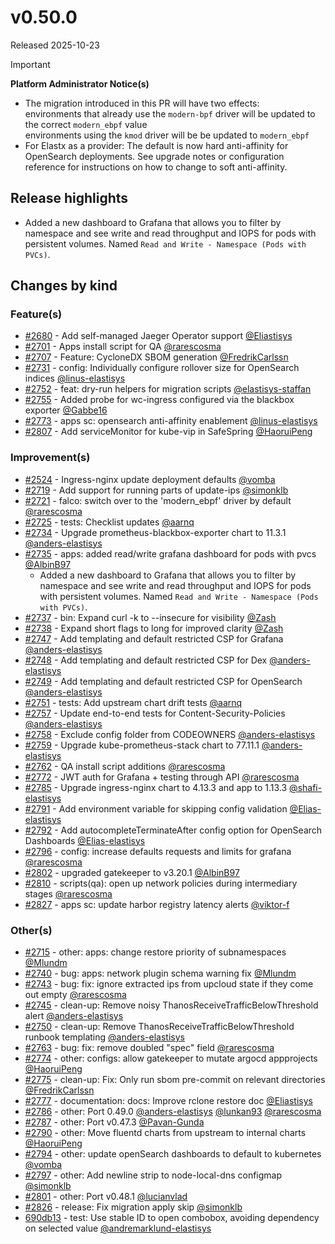 # v0.50.0

Released 2025-10-23
<!-- -->
> [!IMPORTANT]
> **Platform Administrator Notice(s)**
> - The migration introduced in this PR will have two effects:<br>environments that already use the `modern-bpf` driver will be updated to the correct `modern_ebpf` value<br>environments using the `kmod` driver will be be updated to `modern_ebpf`
> - For Elastx as a provider: The default is now hard anti-affinity for OpenSearch deployments. See upgrade notes or configuration reference for instructions on how to change to soft anti-affinity.

## Release highlights

- Added a new dashboard to Grafana that allows you to filter by namespace and see write and read throughput and IOPS for pods with persistent volumes. Named `Read and Write - Namespace (Pods with PVCs)`.

## Changes by kind

### Feature(s)

- [#2680](https://github.com/elastisys/compliantkubernetes-apps/pull/2680) - Add self-managed Jaeger Operator support [@Eliastisys](https://github.com/Eliastisys)
- [#2701](https://github.com/elastisys/compliantkubernetes-apps/pull/2701) - Apps install script for QA [@rarescosma](https://github.com/rarescosma)
- [#2707](https://github.com/elastisys/compliantkubernetes-apps/pull/2707) - Feature: CycloneDX SBOM generation [@FredrikCarlssn](https://github.com/FredrikCarlssn)
- [#2731](https://github.com/elastisys/compliantkubernetes-apps/pull/2731) - config: Individually configure rollover size for OpenSearch indices [@linus-elastisys](https://github.com/linus-elastisys)
- [#2752](https://github.com/elastisys/compliantkubernetes-apps/pull/2752) - feat: dry-run helpers for migration scripts [@elastisys-staffan](https://github.com/elastisys-staffan)
- [#2755](https://github.com/elastisys/compliantkubernetes-apps/pull/2755) - Added probe for wc-ingress configured via the blackbox exporter [@Gabbe16](https://github.com/Gabbe16)
- [#2773](https://github.com/elastisys/compliantkubernetes-apps/pull/2773) - apps sc: opensearch anti-affinity enablement [@linus-elastisys](https://github.com/linus-elastisys)
- [#2807](https://github.com/elastisys/compliantkubernetes-apps/pull/2807) - Add serviceMonitor for kube-vip in SafeSpring [@HaoruiPeng](https://github.com/HaoruiPeng)

### Improvement(s)

- [#2524](https://github.com/elastisys/compliantkubernetes-apps/pull/2524) - Ingress-nginx update deployment defaults [@vomba](https://github.com/vomba)
- [#2719](https://github.com/elastisys/compliantkubernetes-apps/pull/2719) - Add support for running parts of update-ips [@simonklb](https://github.com/simonklb)
- [#2721](https://github.com/elastisys/compliantkubernetes-apps/pull/2721) - falco: switch over to the 'modern_ebpf' driver by default [@rarescosma](https://github.com/rarescosma)
- [#2725](https://github.com/elastisys/compliantkubernetes-apps/pull/2725) - tests: Checklist updates [@aarnq](https://github.com/aarnq)
- [#2734](https://github.com/elastisys/compliantkubernetes-apps/pull/2734) - Upgrade prometheus-blackbox-exporter chart to 11.3.1 [@anders-elastisys](https://github.com/anders-elastisys)
- [#2735](https://github.com/elastisys/compliantkubernetes-apps/pull/2735) - apps: added read/write grafana dashboard for pods with pvcs [@AlbinB97](https://github.com/AlbinB97)
  - Added a new dashboard to Grafana that allows you to filter by namespace and see write and read throughput and IOPS for pods with persistent volumes. Named `Read and Write - Namespace (Pods with PVCs)`.
- [#2737](https://github.com/elastisys/compliantkubernetes-apps/pull/2737) - bin: Expand curl -k to --insecure for visibility [@Zash](https://github.com/Zash)
- [#2738](https://github.com/elastisys/compliantkubernetes-apps/pull/2738) - Expand short flags to long for improved clarity [@Zash](https://github.com/Zash)
- [#2747](https://github.com/elastisys/compliantkubernetes-apps/pull/2747) - Add templating and default restricted CSP for Grafana [@anders-elastisys](https://github.com/anders-elastisys)
- [#2748](https://github.com/elastisys/compliantkubernetes-apps/pull/2748) - Add templating and default restricted CSP for Dex [@anders-elastisys](https://github.com/anders-elastisys)
- [#2749](https://github.com/elastisys/compliantkubernetes-apps/pull/2749) - Add templating and default restricted CSP for OpenSearch [@anders-elastisys](https://github.com/anders-elastisys)
- [#2751](https://github.com/elastisys/compliantkubernetes-apps/pull/2751) - tests: Add upstream chart drift tests [@aarnq](https://github.com/aarnq)
- [#2757](https://github.com/elastisys/compliantkubernetes-apps/pull/2757) - Update end-to-end tests for Content-Security-Policies [@anders-elastisys](https://github.com/anders-elastisys)
- [#2758](https://github.com/elastisys/compliantkubernetes-apps/pull/2758) - Exclude config folder from CODEOWNERS [@anders-elastisys](https://github.com/anders-elastisys)
- [#2759](https://github.com/elastisys/compliantkubernetes-apps/pull/2759) - Upgrade kube-prometheus-stack chart to 77.11.1 [@anders-elastisys](https://github.com/anders-elastisys)
- [#2762](https://github.com/elastisys/compliantkubernetes-apps/pull/2762) - QA install script additions [@rarescosma](https://github.com/rarescosma)
- [#2772](https://github.com/elastisys/compliantkubernetes-apps/pull/2772) - JWT auth for Grafana + testing through API [@rarescosma](https://github.com/rarescosma)
- [#2785](https://github.com/elastisys/compliantkubernetes-apps/pull/2785) - Upgrade ingress-nginx chart to 4.13.3 and app to 1.13.3 [@shafi-elastisys](https://github.com/shafi-elastisys)
- [#2791](https://github.com/elastisys/compliantkubernetes-apps/pull/2791) - Add environment variable for skipping config validation [@Elias-elastisys](https://github.com/Elias-elastisys)
- [#2792](https://github.com/elastisys/compliantkubernetes-apps/pull/2792) - Add autocompleteTerminateAfter config option for OpenSearch Dashboards [@Elias-elastisys](https://github.com/Elias-elastisys)
- [#2796](https://github.com/elastisys/compliantkubernetes-apps/pull/2796) - config: increase defaults requests and limits for grafana [@rarescosma](https://github.com/rarescosma)
- [#2802](https://github.com/elastisys/compliantkubernetes-apps/pull/2802) - upgraded gatekeeper to v3.20.1 [@AlbinB97](https://github.com/AlbinB97)
- [#2810](https://github.com/elastisys/compliantkubernetes-apps/pull/2810) - scripts(qa): open up network policies during intermediary stages [@rarescosma](https://github.com/rarescosma)
- [#2827](https://github.com/elastisys/compliantkubernetes-apps/pull/2827) - apps sc: update harbor registry latency alerts [@viktor-f](https://github.com/viktor-f)

### Other(s)

- [#2715](https://github.com/elastisys/compliantkubernetes-apps/pull/2715) - other: apps: change restore priority of subnamespaces [@Mlundm](https://github.com/Mlundm)
- [#2740](https://github.com/elastisys/compliantkubernetes-apps/pull/2740) - bug: apps: network plugin schema warning fix [@Mlundm](https://github.com/Mlundm)
- [#2743](https://github.com/elastisys/compliantkubernetes-apps/pull/2743) - bug: fix: ignore extracted ips from upcloud state if they come out empty [@rarescosma](https://github.com/rarescosma)
- [#2745](https://github.com/elastisys/compliantkubernetes-apps/pull/2745) - clean-up: Remove noisy ThanosReceiveTrafficBelowThreshold alert [@anders-elastisys](https://github.com/anders-elastisys)
- [#2750](https://github.com/elastisys/compliantkubernetes-apps/pull/2750) - clean-up: Remove ThanosReceiveTrafficBelowThreshold runbook templating [@anders-elastisys](https://github.com/anders-elastisys)
- [#2763](https://github.com/elastisys/compliantkubernetes-apps/pull/2763) - bug: fix: remove doubled "spec" field [@rarescosma](https://github.com/rarescosma)
- [#2774](https://github.com/elastisys/compliantkubernetes-apps/pull/2774) - other: configs: allow gatekeeper to mutate argocd appprojects [@HaoruiPeng](https://github.com/HaoruiPeng)
- [#2775](https://github.com/elastisys/compliantkubernetes-apps/pull/2775) - clean-up: Fix: Only run sbom pre-commit on relevant directories [@FredrikCarlssn](https://github.com/FredrikCarlssn)
- [#2777](https://github.com/elastisys/compliantkubernetes-apps/pull/2777) - documentation: docs: Improve rclone restore doc [@Eliastisys](https://github.com/Eliastisys)
- [#2786](https://github.com/elastisys/compliantkubernetes-apps/pull/2786) - other: Port 0.49.0 [@anders-elastisys](https://github.com/anders-elastisys) [@lunkan93](https://github.com/lunkan93) [@rarescosma](https://github.com/rarescosma)
- [#2787](https://github.com/elastisys/compliantkubernetes-apps/pull/2787) - other: Port v0.47.3 [@Pavan-Gunda](https://github.com/Pavan-Gunda)
- [#2790](https://github.com/elastisys/compliantkubernetes-apps/pull/2790) - other: Move fluentd charts from upstream to internal charts [@HaoruiPeng](https://github.com/HaoruiPeng)
- [#2794](https://github.com/elastisys/compliantkubernetes-apps/pull/2794) - other: update openSearch dashboards to default to kubernetes [@vomba](https://github.com/vomba)
- [#2797](https://github.com/elastisys/compliantkubernetes-apps/pull/2797) - other: Add newline strip to node-local-dns configmap [@simonklb](https://github.com/simonklb)
- [#2801](https://github.com/elastisys/compliantkubernetes-apps/pull/2801) - other: Port v0.48.1 [@lucianvlad](https://github.com/lucianvlad)
- [#2826](https://github.com/elastisys/compliantkubernetes-apps/pull/2826) - release: Fix migration apply skip [@simonklb](https://github.com/simonklb)
- [690db13](https://github.com/elastisys/compliantkubernetes-apps/commit/690db13f5e6d42e5e286d69a213443162195379c) - test: Use stable ID to open combobox, avoiding dependency on selected value [@andremarklund-elastisys](https://github.com/andrema1rklund-elastisys)
